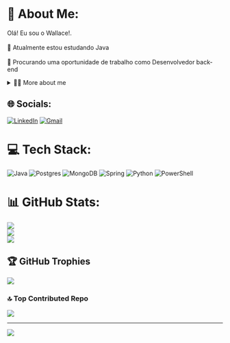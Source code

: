 <!-- Presentation -->
# 💫 About Me:
Olá! Eu sou o Wallace!.<br><br>🌱 Atualmente estou estudando Java<br><br>🔭 Procurando uma oportunidade de trabalho como Desenvolvedor back-end

<!-- Dropdown -->
<details>
  <summary>👨‍💻 More about me</summary>
   💬 Tenho 25 anos e atualmente moro no Brasil. Tenho inglês intermediário e estou cursando Faculdade de IS na USJT. 

   ⚡Gosto de ler, seja um bom livro, além de assistir filmes, séries e jogar! Acredito que nossos interesses pessoais contribuem para uma percepção mais apurada das coisas e para a resolução de problemas.  \o/

</details>


## 🌐 Socials:
[![LinkedIn](https://img.shields.io/badge/LinkedIn-%230077B5.svg?logo=linkedin&logoColor=white)](https://linkedin.com/in/https://www.linkedin.com/in/wallacematheus) 
[![Gmail](https://img.shields.io/badge/Gmail-D14836?style=for-the-badge&logo=gmail&logoColor=white)](wallacematheus465@gmail.com) 

# 💻 Tech Stack:
![Java](https://img.shields.io/badge/java-%23ED8B00.svg?style=for-the-badge&logo=openjdk&logoColor=white) ![Postgres](https://img.shields.io/badge/postgres-%23316192.svg?style=for-the-badge&logo=postgresql&logoColor=white) ![MongoDB](https://img.shields.io/badge/MongoDB-%234ea94b.svg?style=for-the-badge&logo=mongodb&logoColor=white) ![Spring](https://img.shields.io/badge/spring-%236DB33F.svg?style=for-the-badge&logo=spring&logoColor=white) ![Python](https://img.shields.io/badge/python-3670A0?style=for-the-badge&logo=python&logoColor=ffdd54) ![PowerShell](https://img.shields.io/badge/PowerShell-%235391FE.svg?style=for-the-badge&logo=powershell&logoColor=white)
# 📊 GitHub Stats:
![](https://github-readme-stats.vercel.app/api?username=WsMAVA&theme=tokyonight&hide_border=false&include_all_commits=true&count_private=true)<br/>
![](https://github-readme-streak-stats.herokuapp.com/?user=WsMAVA&theme=tokyonight&hide_border=false)<br/>
![](https://github-readme-stats.vercel.app/api/top-langs/?username=WsMAVA&theme=tokyonight&hide_border=false&include_all_commits=true&count_private=true&layout=compact)

## 🏆 GitHub Trophies
![](https://github-profile-trophy.vercel.app/?username=WsMAVA&theme=radical&no-frame=true&no-bg=true&margin-w=4)

### 🔝 Top Contributed Repo
![](https://github-contributor-stats.vercel.app/api?username=WsMAVA&limit=5&theme=dracula&combine_all_yearly_contributions=true)

---
[![](https://visitcount.itsvg.in/api?id=WsMAVA&icon=0&color=6)](https://visitcount.itsvg.in)



